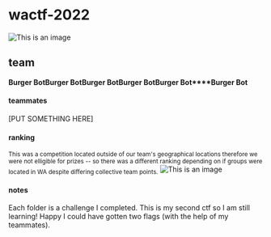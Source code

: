 # wactf-2022
![This is an image](/images/wactf-swan.png)
## team 
**Burger Bot****Burger Bot****Burger Bot****Burger Bot****Burger Bot****Burger Bot**
#### teammates 
[PUT SOMETHING HERE] 
#### ranking 
<sub>This was a competition located outside of our team's geographical locations therefore we were not elligible for prizes -- so there was a different ranking depending on if groups were located in WA despite differing collective team points.</sub> 
![This is an image](/images/ranking.jpg)
#### notes 
Each folder is a challenge I completed. This is my second ctf so I am still learning! Happy I could have gotten two flags (with the help of my teammates). 
